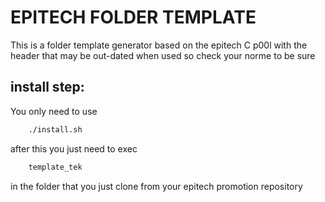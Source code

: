 # EPITECH FOLDER TEMPLATE

This is a folder template generator based on the epitech C p00l with the header that may be out-dated when used so check your norme to be sure

## install step:
You only need to use 
```sh
    ./install.sh
```
after this you just need to exec
```sh
    template_tek
```
in the folder that you just clone from your epitech promotion repository
